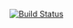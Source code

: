 
[![Build Status](https://travis-ci.org/NeverMore27/lab08.svg?branch=master)](https://travis-ci.org/NeverMore27/lab08)
